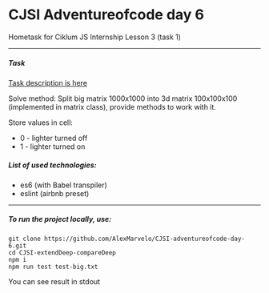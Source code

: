 # CJSI Adventureofcode day 6
Hometask for Ciklum JS Internship Lesson 3 (task 1)

---

##### Task
[Task description is here](http://adventofcode.com/day/6)

Solve method:
  Split big matrix 1000x1000 into 3d matrix 100x100x100 (implemented in matrix class), provide methods to work with it.

  Store values in cell:
  * 0 - lighter turned off
  * 1 - lighter turned on


##### List of used technologies:
- es6 (with Babel transpiler)
- eslint (airbnb preset)

---

##### To run the project locally, use:
```
git clone https://github.com/AlexMarvelo/CJSI-adventureofcode-day-6.git
cd CJSI-extendDeep-compareDeep
npm i
npm run test test-big.txt
```
You can see result in stdout
